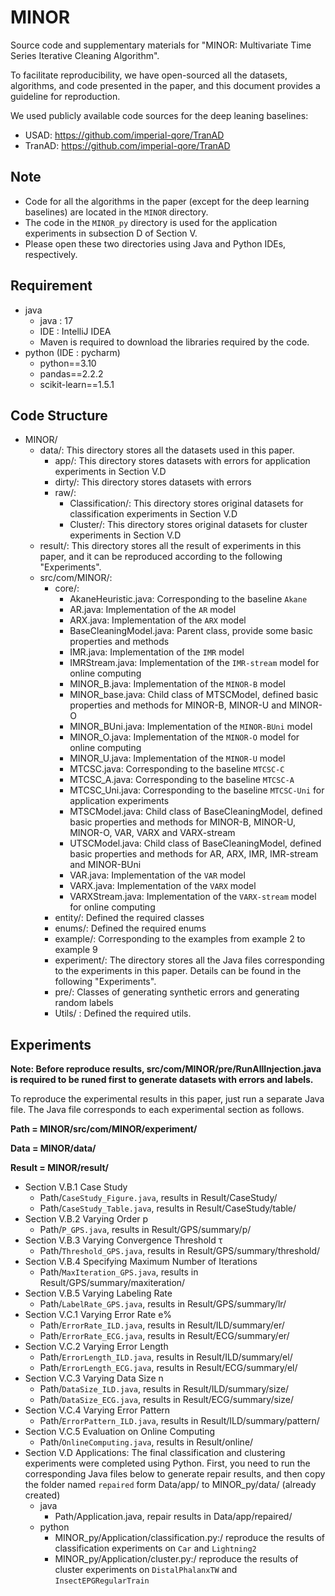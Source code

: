 # MINOR

Source code and supplementary materials for "MINOR: Multivariate Time Series Iterative Cleaning Algorithm".

To facilitate reproducibility, we have open-sourced all the datasets, algorithms, and code presented in the paper, and this document provides a guideline for reproduction.

We used publicly available code sources for the deep leaning baselines: 

* USAD: https://github.com/imperial-qore/TranAD
* TranAD: https://github.com/imperial-qore/TranAD

## **Note**

* Code for all the algorithms in the paper (except for the deep learning baselines) are located in the `MINOR` directory. 
* The code in the `MINOR_py` directory is used for the application experiments in subsection D of Section V.
* Please open these two directories using Java and Python IDEs, respectively.

## Requirement

* java
  * java : 17
  * IDE : IntelliJ IDEA
  * Maven is required to download the libraries required by the code.
* python (IDE : pycharm)
  * python==3.10
  * pandas==2.2.2
  * scikit-learn==1.5.1

## Code Structure

* MINOR/
  * data/: This directory stores all the datasets used in this paper. 
    * app/: This directory stores datasets with errors for application experiments in Section V.D
    * dirty/: This directory stores datasets with errors
    * raw/: 
      * Classification/: This directory stores original datasets for classification experiments in Section V.D
      * Cluster/: This directory stores original datasets for cluster experiments in Section V.D
  * result/: This directory stores all the result of experiments in this paper, and it can be reproduced according to the following "Experiments". 
  * src/com/MINOR/:
    * core/:
      * AkaneHeuristic.java: Corresponding to the baseline `Akane`
      * AR.java: Implementation of the `AR` model
      * ARX.java: Implementation of the `ARX` model
      * BaseCleaningModel.java: Parent class, provide some basic properties and methods
      * IMR.java: Implementation of the `IMR` model
      * IMRStream.java: Implementation of the `IMR-stream` model for online computing
      * MINOR_B.java: Implementation of the `MINOR-B` model
      * MINOR_base.java: Child class of MTSCModel, defined basic properties and methods for MINOR-B, MINOR-U and MINOR-O
      * MINOR_BUni.java: Implementation of the `MINOR-BUni` model
      * MINOR_O.java: Implementation of the `MINOR-O` model for online computing
      * MINOR_U.java: Implementation of the `MINOR-U` model
      * MTCSC.java:  Corresponding to the baseline `MTCSC-C`
      * MTCSC_A.java:  Corresponding to the baseline `MTCSC-A`
      * MTCSC_Uni.java:  Corresponding to the baseline `MTCSC-Uni` for application experiments
      * MTSCModel.java: Child class of BaseCleaningModel, defined basic properties and methods for MINOR-B, MINOR-U, MINOR-O, VAR, VARX and VARX-stream
      * UTSCModel.java: Child class of BaseCleaningModel, defined basic properties and methods for AR, ARX, IMR, IMR-stream and MINOR-BUni
      * VAR.java: Implementation of the `VAR` model
      * VARX.java: Implementation of the `VARX` model
      * VARXStream.java: Implementation of the `VARX-stream` model for online computing
    * entity/: Defined the required classes
    * enums/: Defined the required enums
    * example/: Corresponding to the examples from example 2 to example 9
    * experiment/: The directory stores all the Java files corresponding to the experiments in this paper. Details can be found in the following "Experiments".
    * pre/: Classes of generating synthetic errors and generating random labels
    * Utils/ : Defined the required utils.

## Experiments

**Note: Before reproduce results, src/com/MINOR/pre/RunAllInjection.java is required to be runed first to generate datasets with errors and labels.**

To reproduce the experimental results in this paper, just run a separate Java file. The Java file corresponds to each experimental section as follows.

**Path = MINOR/src/com/MINOR/experiment/**

**Data = MINOR/data/**

**Result = MINOR/result/**

* Section V.B.1 Case Study
  * Path/`CaseStudy_Figure.java`, results in Result/CaseStudy/
  * Path/`CaseStudy_Table.java`, results in Result/CaseStudy/table/
* Section V.B.2 Varying Order p
  * Path/`P_GPS.java`, results in Result/GPS/summary/p/
* Section V.B.3 Varying Convergence Threshold τ
  * Path/`Threshold_GPS.java`, results in Result/GPS/summary/threshold/
* Section V.B.4 Specifying Maximum Number of Iterations
  * Path/`MaxIteration_GPS.java`, results in Result/GPS/summary/maxiteration/
* Section V.B.5 Varying Labeling Rate
  * Path/`LabelRate_GPS.java`, results in Result/GPS/summary/lr/
* Section V.C.1 Varying Error Rate e%
  * Path/`ErrorRate_ILD.java`, results in Result/ILD/summary/er/
  * Path/`ErrorRate_ECG.java`, results in Result/ECG/summary/er/
* Section V.C.2 Varying Error Length
  * Path/`ErrorLength_ILD.java`, results in Result/ILD/summary/el/
  * Path/`ErrorLength_ECG.java`, results in Result/ECG/summary/el/
* Section V.C.3 Varying Data Size n
  * Path/`DataSize_ILD.java`, results in Result/ILD/summary/size/
  * Path/`DataSize_ECG.java`, results in Result/ECG/summary/size/
* Section V.C.4 Varying Error Pattern
  * Path/`ErrorPattern_ILD.java`, results in Result/ILD/summary/pattern/
* Section V.C.5  Evaluation on Online Computing
  * Path/`OnlineComputing.java`, results in Result/online/
* Section V.D Applications: The final classification and clustering experiments were completed using Python. First, you need to run the corresponding Java files below to generate repair results, and then copy the folder named `repaired` form Data/app/ to MINOR_py/data/ (already created)
  * java
    * Path/Application.java, repair results in Data/app/repaired/
  * python
    * MINOR_py/Application/classification.py:/ reproduce the results of classification experiments on `Car` and `Lightning2`
    * MINOR_py/Application/cluster.py:/ reproduce the results of cluster experiments on `DistalPhalanxTW` and `InsectEPGRegularTrain`